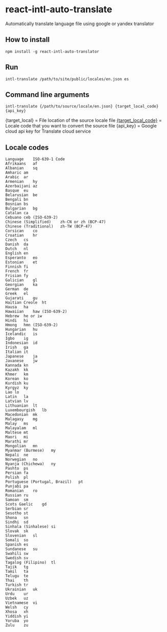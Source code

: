 # react-intl-auto-translate
Automatically translate language file using google or yandex translator

## How to install

```
npm install -g react-intl-auto-translator
```

## Run

```
intl-translate /path/to/site/public/locales/en.json es
```

## Command line arguments

```
intl-translate {/path/to/source/locale/en.json} {target_local_code} {api_key}
```

{target_local} = File location of the source locale file
[{target_local_code}](https://cloud.google.com/translate/docs/languages) = Locale code that you want to convert the source file
{api_key} = Google cloud api key for Translate cloud service


## Locale codes

```
Language	ISO-639-1 Code
Afrikaans	af
Albanian	sq
Amharic	am
Arabic	ar
Armenian	hy
Azerbaijani	az
Basque	eu
Belarusian	be
Bengali	bn
Bosnian	bs
Bulgarian	bg
Catalan	ca
Cebuano	ceb (ISO-639-2)
Chinese (Simplified)	zh-CN or zh (BCP-47)
Chinese (Traditional)	zh-TW (BCP-47)
Corsican	co
Croatian	hr
Czech	cs
Danish	da
Dutch	nl
English	en
Esperanto	eo
Estonian	et
Finnish	fi
French	fr
Frisian	fy
Galician	gl
Georgian	ka
German	de
Greek	el
Gujarati	gu
Haitian Creole	ht
Hausa	ha
Hawaiian	haw (ISO-639-2)
Hebrew	he or iw
Hindi	hi
Hmong	hmn (ISO-639-2)
Hungarian	hu
Icelandic	is
Igbo	ig
Indonesian	id
Irish	ga
Italian	it
Japanese	ja
Javanese	jw
Kannada	kn
Kazakh	kk
Khmer	km
Korean	ko
Kurdish	ku
Kyrgyz	ky
Lao	lo
Latin	la
Latvian	lv
Lithuanian	lt
Luxembourgish	lb
Macedonian	mk
Malagasy	mg
Malay	ms
Malayalam	ml
Maltese	mt
Maori	mi
Marathi	mr
Mongolian	mn
Myanmar (Burmese)	my
Nepali	ne
Norwegian	no
Nyanja (Chichewa)	ny
Pashto	ps
Persian	fa
Polish	pl
Portuguese (Portugal, Brazil)	pt
Punjabi	pa
Romanian	ro
Russian	ru
Samoan	sm
Scots Gaelic	gd
Serbian	sr
Sesotho	st
Shona	sn
Sindhi	sd
Sinhala (Sinhalese)	si
Slovak	sk
Slovenian	sl
Somali	so
Spanish	es
Sundanese	su
Swahili	sw
Swedish	sv
Tagalog (Filipino)	tl
Tajik	tg
Tamil	ta
Telugu	te
Thai	th
Turkish	tr
Ukrainian	uk
Urdu	ur
Uzbek	uz
Vietnamese	vi
Welsh	cy
Xhosa	xh
Yiddish	yi
Yoruba	yo
Zulu	zu
```
